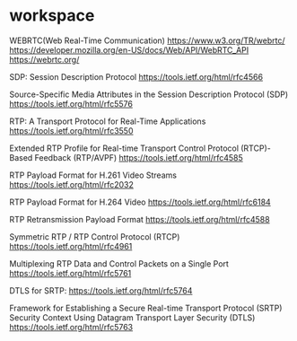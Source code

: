 # workspace

WEBRTC(Web Real-Time Communication)
https://www.w3.org/TR/webrtc/
https://developer.mozilla.org/en-US/docs/Web/API/WebRTC_API
https://webrtc.org/


SDP: Session Description Protocol
https://tools.ietf.org/html/rfc4566

Source-Specific Media Attributes in the Session Description Protocol (SDP)
https://tools.ietf.org/html/rfc5576

RTP: A Transport Protocol for Real-Time Applications
https://tools.ietf.org/html/rfc3550

Extended RTP Profile for Real-time Transport Control Protocol (RTCP)-Based Feedback (RTP/AVPF)
https://tools.ietf.org/html/rfc4585

RTP Payload Format for H.261 Video Streams
https://tools.ietf.org/html/rfc2032

RTP Payload Format for H.264 Video
https://tools.ietf.org/html/rfc6184

RTP Retransmission Payload Format
https://tools.ietf.org/html/rfc4588

Symmetric RTP / RTP Control Protocol (RTCP)
https://tools.ietf.org/html/rfc4961

Multiplexing RTP Data and Control Packets on a Single Port
https://tools.ietf.org/html/rfc5761

DTLS for SRTP:
https://tools.ietf.org/html/rfc5764

Framework for Establishing a Secure Real-time Transport Protocol (SRTP) Security Context Using Datagram Transport Layer Security (DTLS)
https://tools.ietf.org/html/rfc5763
